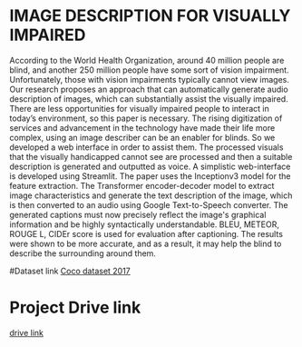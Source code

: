 # IMAGE DESCRIPTION FOR VISUALLY IMPAIRED

According to the World Health Organization, around 40 million people are blind, and another 250 million people have some sort of vision impairment. Unfortunately, those with vision impairments typically cannot view images. Our research proposes an approach that can automatically generate audio description of images, which can substantially assist the visually impaired. There are less opportunities for visually impaired people to interact in today’s environment, so this paper is necessary. The rising digitization of services and advancement in the technology have made their life more complex, using an image describer can be an enabler for blinds. So we developed a web interface in order to assist them. 
         The processed visuals that the visually handicapped cannot see are processed and then a suitable description is generated and outputted as voice. A simplistic web-interface is developed using Streamlit. The paper uses the Inceptionv3 model for the feature extraction. The Transformer encoder-decoder model to extract image characteristics and generate the text description of the image, which is then converted to an audio using Google Text-to-Speech converter. The generated captions must now precisely reflect the image's graphical information and be highly syntactically understandable. BLEU, METEOR, ROUGE L, CIDEr score is used for evaluation after captioning. The results were shown to be more accurate, and as a result, it may help the blind to describe the surrounding around them.        
         
         
#Dataset link
[Coco dataset 2017](https://www.kaggle.com/datasets/awsaf49/coco-2017-dataset)


# Project Drive link 
[drive link ](https://www.kaggle.com/datasets/awsaf49/coco-2017-dataset)


